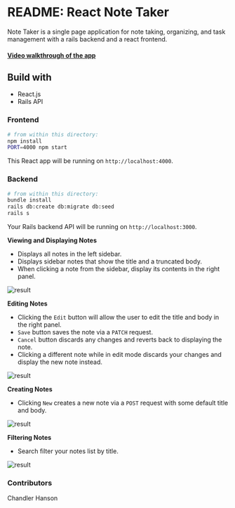 README: React Note Taker
======================

Note Taker is a single page application for note taking, organizing, and task management with a rails backend and a react frontend. 

#### [Video walkthrough of the app](https://youtu.be/8eTHO_oZoJU)

## Build with

- React.js
- Rails API

### Frontend

```sh
# from within this directory:
npm install
PORT=4000 npm start
```

This React app will be running on `http://localhost:4000`.

### Backend

```sh
# from within this directory:
bundle install
rails db:create db:migrate db:seed
rails s
```

Your Rails backend API will be running on `http://localhost:3000`.

**Viewing and Displaying Notes**

- Displays all notes in the left sidebar.
- Displays sidebar notes that show the title and a truncated body.
- When clicking a note from the sidebar, display its contents in the right panel.

![result](react-evernote-display.gif)

**Editing Notes**

- Clicking the `Edit` button will allow the user to edit the title and body in the right panel.
- `Save` button saves the note via a `PATCH` request.
- `Cancel` button discards any changes and reverts back to displaying the note.
- Clicking a different note while in edit mode discards your changes and display the new note instead.

![result](react-evernote-edit.gif)

**Creating Notes**

- Clicking `New` creates a new note via a `POST` request with some default title and body.

![result](react-evernote-create.gif)

**Filtering Notes**

- Search filter your notes list by title.

![result](react-evernote-filter.gif)

### Contributors
Chandler Hanson
